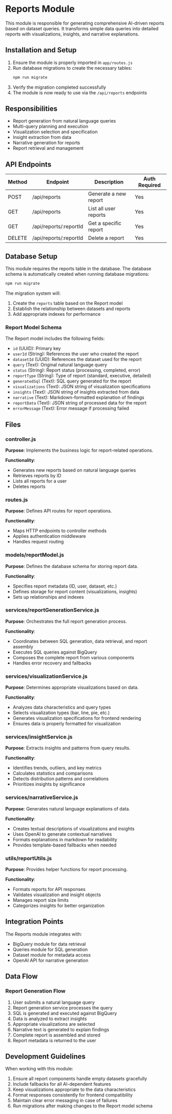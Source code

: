 # Reports Module

This module is responsible for generating comprehensive AI-driven reports based on dataset queries. It transforms simple data queries into detailed reports with visualizations, insights, and narrative explanations.

## Installation and Setup

1. Ensure the module is properly imported in `app/routes.js`
2. Run database migrations to create the necessary tables:
   ```bash
   npm run migrate
   ```
3. Verify the migration completed successfully
4. The module is now ready to use via the `/api/reports` endpoints

## Responsibilities

- Report generation from natural language queries
- Multi-query planning and execution
- Visualization selection and specification
- Insight extraction from data
- Narrative generation for reports
- Report retrieval and management

## API Endpoints

| Method | Endpoint                  | Description                    | Auth Required |
|--------|---------------------------|--------------------------------|---------------|
| POST   | /api/reports              | Generate a new report          | Yes           |
| GET    | /api/reports              | List all user reports          | Yes           |
| GET    | /api/reports/:reportId    | Get a specific report          | Yes           |
| DELETE | /api/reports/:reportId    | Delete a report                | Yes           |

## Database Setup

This module requires the reports table in the database. The database schema is automatically created when running database migrations:

```bash
npm run migrate
```

The migration system will:
1. Create the `reports` table based on the Report model
2. Establish the relationship between datasets and reports
3. Add appropriate indexes for performance

### Report Model Schema

The Report model includes the following fields:
- `id` (UUID): Primary key
- `userId` (String): References the user who created the report
- `datasetId` (UUID): References the dataset used for the report
- `query` (Text): Original natural language query
- `status` (String): Report status (processing, completed, error)
- `reportType` (String): Type of report (standard, executive, detailed)
- `generatedSql` (Text): SQL query generated for the report
- `visualizations` (Text): JSON string of visualization specifications
- `insights` (Text): JSON string of insights extracted from data
- `narrative` (Text): Markdown-formatted explanation of findings
- `reportData` (Text): JSON string of processed data for the report
- `errorMessage` (Text): Error message if processing failed

## Files

### controller.js

**Purpose**: Implements the business logic for report-related operations.

**Functionality**:
- Generates new reports based on natural language queries
- Retrieves reports by ID
- Lists all reports for a user
- Deletes reports

### routes.js

**Purpose**: Defines API routes for report operations.

**Functionality**:
- Maps HTTP endpoints to controller methods
- Applies authentication middleware
- Handles request routing

### models/reportModel.js

**Purpose**: Defines the database schema for storing report data.

**Functionality**:
- Specifies report metadata (ID, user, dataset, etc.)
- Defines storage for report content (visualizations, insights)
- Sets up relationships and indexes

### services/reportGenerationService.js

**Purpose**: Orchestrates the full report generation process.

**Functionality**:
- Coordinates between SQL generation, data retrieval, and report assembly
- Executes SQL queries against BigQuery
- Composes the complete report from various components
- Handles error recovery and fallbacks

### services/visualizationService.js

**Purpose**: Determines appropriate visualizations based on data.

**Functionality**:
- Analyzes data characteristics and query types
- Selects visualization types (bar, line, pie, etc.)
- Generates visualization specifications for frontend rendering
- Ensures data is properly formatted for visualization

### services/insightService.js

**Purpose**: Extracts insights and patterns from query results.

**Functionality**:
- Identifies trends, outliers, and key metrics
- Calculates statistics and comparisons
- Detects distribution patterns and correlations
- Prioritizes insights by significance

### services/narrativeService.js

**Purpose**: Generates natural language explanations of data.

**Functionality**:
- Creates textual descriptions of visualizations and insights
- Uses OpenAI to generate contextual narratives
- Formats explanations in markdown for readability
- Provides template-based fallbacks when needed

### utils/reportUtils.js

**Purpose**: Provides helper functions for report processing.

**Functionality**:
- Formats reports for API responses
- Validates visualization and insight objects
- Manages report size limits
- Categorizes insights for better organization

## Integration Points

The Reports module integrates with:
- BigQuery module for data retrieval
- Queries module for SQL generation
- Dataset module for metadata access
- OpenAI API for narrative generation

## Data Flow

### Report Generation Flow
1. User submits a natural language query
2. Report generation service processes the query
3. SQL is generated and executed against BigQuery
4. Data is analyzed to extract insights
5. Appropriate visualizations are selected
6. Narrative text is generated to explain findings
7. Complete report is assembled and stored
8. Report metadata is returned to the user

## Development Guidelines

When working with this module:

1. Ensure all report components handle empty datasets gracefully
2. Include fallbacks for all AI-dependent features
3. Keep visualizations appropriate to the data characteristics
4. Format responses consistently for frontend compatibility
5. Maintain clear error messaging in case of failures
6. Run migrations after making changes to the Report model schema